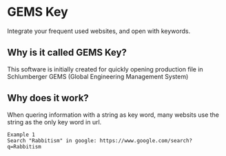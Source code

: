 # GEMS Key
Integrate your frequent used websites, and open with keywords.

## Why is it called GEMS Key?
This software is initially created for quickly opening production file in Schlumberger GEMS (Global Engineering Management System)

## Why does it work?
When quering information with a string as key word, many websits use the string as the only key word in url. 

	Example 1
	Search "Rabbitism" in google: https://www.google.com/search?q=Rabbitism
